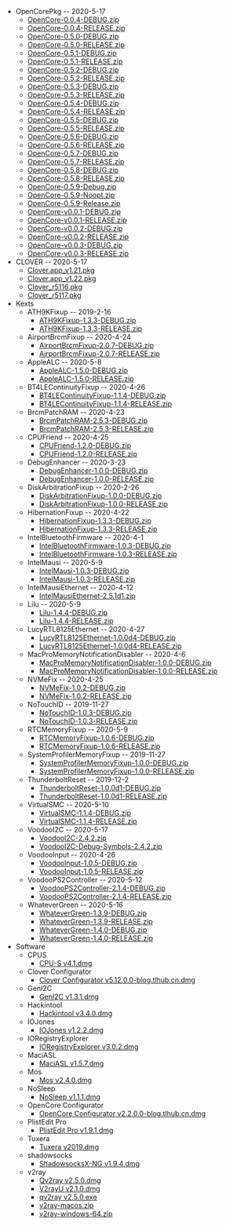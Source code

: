 - OpenCorePkg -- 2020-5-17
  - [OpenCore-0.0.4-DEBUG.zip](https://cdn.jsdelivr.net/gh/athlonreg/hacktools/OpenCorePkg/OpenCore-0.0.4-DEBUG.zip)
  - [OpenCore-0.0.4-RELEASE.zip](https://cdn.jsdelivr.net/gh/athlonreg/hacktools/OpenCorePkg/OpenCore-0.0.4-RELEASE.zip)
  - [OpenCore-0.5.0-DEBUG.zip](https://cdn.jsdelivr.net/gh/athlonreg/hacktools/OpenCorePkg/OpenCore-0.5.0-DEBUG.zip)
  - [OpenCore-0.5.0-RELEASE.zip](https://cdn.jsdelivr.net/gh/athlonreg/hacktools/OpenCorePkg/OpenCore-0.5.0-RELEASE.zip)
  - [OpenCore-0.5.1-DEBUG.zip](https://cdn.jsdelivr.net/gh/athlonreg/hacktools/OpenCorePkg/OpenCore-0.5.1-DEBUG.zip)
  - [OpenCore-0.5.1-RELEASE.zip](https://cdn.jsdelivr.net/gh/athlonreg/hacktools/OpenCorePkg/OpenCore-0.5.1-RELEASE.zip)
  - [OpenCore-0.5.2-DEBUG.zip](https://cdn.jsdelivr.net/gh/athlonreg/hacktools/OpenCorePkg/OpenCore-0.5.2-DEBUG.zip)
  - [OpenCore-0.5.2-RELEASE.zip](https://cdn.jsdelivr.net/gh/athlonreg/hacktools/OpenCorePkg/OpenCore-0.5.2-RELEASE.zip)
  - [OpenCore-0.5.3-DEBUG.zip](https://cdn.jsdelivr.net/gh/athlonreg/hacktools/OpenCorePkg/OpenCore-0.5.3-DEBUG.zip)
  - [OpenCore-0.5.3-RELEASE.zip](https://cdn.jsdelivr.net/gh/athlonreg/hacktools/OpenCorePkg/OpenCore-0.5.3-RELEASE.zip)
  - [OpenCore-0.5.4-DEBUG.zip](https://cdn.jsdelivr.net/gh/athlonreg/hacktools/OpenCorePkg/OpenCore-0.5.4-DEBUG.zip)
  - [OpenCore-0.5.4-RELEASE.zip](https://cdn.jsdelivr.net/gh/athlonreg/hacktools/OpenCorePkg/OpenCore-0.5.4-RELEASE.zip)
  - [OpenCore-0.5.5-DEBUG.zip](https://cdn.jsdelivr.net/gh/athlonreg/hacktools/OpenCorePkg/OpenCore-0.5.5-DEBUG.zip)
  - [OpenCore-0.5.5-RELEASE.zip](https://cdn.jsdelivr.net/gh/athlonreg/hacktools/OpenCorePkg/OpenCore-0.5.5-RELEASE.zip)
  - [OpenCore-0.5.6-DEBUG.zip](https://cdn.jsdelivr.net/gh/athlonreg/hacktools/OpenCorePkg/OpenCore-0.5.6-DEBUG.zip)
  - [OpenCore-0.5.6-RELEASE.zip](https://cdn.jsdelivr.net/gh/athlonreg/hacktools/OpenCorePkg/OpenCore-0.5.6-RELEASE.zip)
  - [OpenCore-0.5.7-DEBUG.zip](https://cdn.jsdelivr.net/gh/athlonreg/hacktools/OpenCorePkg/OpenCore-0.5.7-DEBUG.zip)
  - [OpenCore-0.5.7-RELEASE.zip](https://cdn.jsdelivr.net/gh/athlonreg/hacktools/OpenCorePkg/OpenCore-0.5.7-RELEASE.zip)
  - [OpenCore-0.5.8-DEBUG.zip](https://cdn.jsdelivr.net/gh/athlonreg/hacktools/OpenCorePkg/OpenCore-0.5.8-DEBUG.zip)
  - [OpenCore-0.5.8-RELEASE.zip](https://cdn.jsdelivr.net/gh/athlonreg/hacktools/OpenCorePkg/OpenCore-0.5.8-RELEASE.zip)
  - [OpenCore-0.5.9-Debug.zip](https://cdn.jsdelivr.net/gh/athlonreg/hacktools/OpenCorePkg/OpenCore-0.5.9-Debug.zip)
  - [OpenCore-0.5.9-Noopt.zip](https://cdn.jsdelivr.net/gh/athlonreg/hacktools/OpenCorePkg/OpenCore-0.5.9-Noopt.zip)
  - [OpenCore-0.5.9-Release.zip](https://cdn.jsdelivr.net/gh/athlonreg/hacktools/OpenCorePkg/OpenCore-0.5.9-Release.zip)
  - [OpenCore-v0.0.1-DEBUG.zip](https://cdn.jsdelivr.net/gh/athlonreg/hacktools/OpenCorePkg/OpenCore-v0.0.1-DEBUG.zip)
  - [OpenCore-v0.0.1-RELEASE.zip](https://cdn.jsdelivr.net/gh/athlonreg/hacktools/OpenCorePkg/OpenCore-v0.0.1-RELEASE.zip)
  - [OpenCore-v0.0.2-DEBUG.zip](https://cdn.jsdelivr.net/gh/athlonreg/hacktools/OpenCorePkg/OpenCore-v0.0.2-DEBUG.zip)
  - [OpenCore-v0.0.2-RELEASE.zip](https://cdn.jsdelivr.net/gh/athlonreg/hacktools/OpenCorePkg/OpenCore-v0.0.2-RELEASE.zip)
  - [OpenCore-v0.0.3-DEBUG.zip](https://cdn.jsdelivr.net/gh/athlonreg/hacktools/OpenCorePkg/OpenCore-v0.0.3-DEBUG.zip)
  - [OpenCore-v0.0.3-RELEASE.zip](https://cdn.jsdelivr.net/gh/athlonreg/hacktools/OpenCorePkg/OpenCore-v0.0.3-RELEASE.zip)
- CLOVER -- 2020-5-17
  - [Clover.app_v1.21.pkg](https://cdn.jsdelivr.net/gh/athlonreg/hacktools/Clover/Clover.app_v1.21.pkg)
  - [Clover.app_v1.22.pkg](https://cdn.jsdelivr.net/gh/athlonreg/hacktools/Clover/Clover.app_v1.22.pkg)
  - [Clover_r5116.pkg](https://cdn.jsdelivr.net/gh/athlonreg/hacktools/Clover/Clover_r5116.pkg)
  - [Clover_r5117.pkg](https://cdn.jsdelivr.net/gh/athlonreg/hacktools/Clover/Clover_r5117.pkg)
- Kexts
  - ATH9KFixup -- 2019-2-16
    - [ATH9KFixup-1.3.3-DEBUG.zip](https://cdn.jsdelivr.net/gh/athlonreg/hacktools/Kexts/ATH9KFixup/ATH9KFixup-1.3.3-DEBUG.zip)
    - [ATH9KFixup-1.3.3-RELEASE.zip](https://cdn.jsdelivr.net/gh/athlonreg/hacktools/Kexts/ATH9KFixup/ATH9KFixup-1.3.3-RELEASE.zip)
  - AirportBrcmFixup -- 2020-4-24
    - [AirportBrcmFixup-2.0.7-DEBUG.zip](https://cdn.jsdelivr.net/gh/athlonreg/hacktools/Kexts/AirportBrcmFixup/AirportBrcmFixup-2.0.7-DEBUG.zip)
    - [AirportBrcmFixup-2.0.7-RELEASE.zip](https://cdn.jsdelivr.net/gh/athlonreg/hacktools/Kexts/AirportBrcmFixup/AirportBrcmFixup-2.0.7-RELEASE.zip)
  - AppleALC -- 2020-5-8
    - [AppleALC-1.5.0-DEBUG.zip](https://cdn.jsdelivr.net/gh/athlonreg/hacktools/Kexts/AppleALC/AppleALC-1.5.0-DEBUG.zip)
    - [AppleALC-1.5.0-RELEASE.zip](https://cdn.jsdelivr.net/gh/athlonreg/hacktools/Kexts/AppleALC/AppleALC-1.5.0-RELEASE.zip)
  - BT4LEContinuityFixup -- 2020-4-26
    - [BT4LEContinuityFixup-1.1.4-DEBUG.zip](https://cdn.jsdelivr.net/gh/athlonreg/hacktools/Kexts/BT4LEContinuityFixup/BT4LEContinuityFixup-1.1.4-DEBUG.zip)
    - [BT4LEContinuityFixup-1.1.4-RELEASE.zip](https://cdn.jsdelivr.net/gh/athlonreg/hacktools/Kexts/BT4LEContinuityFixup/BT4LEContinuityFixup-1.1.4-RELEASE.zip)
  - BrcmPatchRAM -- 2020-4-23
    - [BrcmPatchRAM-2.5.3-DEBUG.zip](https://cdn.jsdelivr.net/gh/athlonreg/hacktools/Kexts/BrcmPatchRAM/BrcmPatchRAM-2.5.3-DEBUG.zip)
    - [BrcmPatchRAM-2.5.3-RELEASE.zip](https://cdn.jsdelivr.net/gh/athlonreg/hacktools/Kexts/BrcmPatchRAM/BrcmPatchRAM-2.5.3-RELEASE.zip)
  - CPUFriend -- 2020-4-25
    - [CPUFriend-1.2.0-DEBUG.zip](https://cdn.jsdelivr.net/gh/athlonreg/hacktools/Kexts/CPUFriend/CPUFriend-1.2.0-DEBUG.zip)
    - [CPUFriend-1.2.0-RELEASE.zip](https://cdn.jsdelivr.net/gh/athlonreg/hacktools/Kexts/CPUFriend/CPUFriend-1.2.0-RELEASE.zip)
  - DebugEnhancer -- 2020-3-23
    - [DebugEnhancer-1.0.0-DEBUG.zip](https://cdn.jsdelivr.net/gh/athlonreg/hacktools/Kexts/DebugEnhancer/DebugEnhancer-1.0.0-DEBUG.zip)
    - [DebugEnhancer-1.0.0-RELEASE.zip](https://cdn.jsdelivr.net/gh/athlonreg/hacktools/Kexts/DebugEnhancer/DebugEnhancer-1.0.0-RELEASE.zip)
  - DiskArbitrationFixup -- 2020-2-26
    - [DiskArbitrationFixup-1.0.0-DEBUG.zip](https://cdn.jsdelivr.net/gh/athlonreg/hacktools/Kexts/DiskArbitrationFixup/DiskArbitrationFixup-1.0.0-DEBUG.zip)
    - [DiskArbitrationFixup-1.0.0-RELEASE.zip](https://cdn.jsdelivr.net/gh/athlonreg/hacktools/Kexts/DiskArbitrationFixup/DiskArbitrationFixup-1.0.0-RELEASE.zip)
  - HibernationFixup -- 2020-4-22
    - [HibernationFixup-1.3.3-DEBUG.zip](https://cdn.jsdelivr.net/gh/athlonreg/hacktools/Kexts/HibernationFixup/HibernationFixup-1.3.3-DEBUG.zip)
    - [HibernationFixup-1.3.3-RELEASE.zip](https://cdn.jsdelivr.net/gh/athlonreg/hacktools/Kexts/HibernationFixup/HibernationFixup-1.3.3-RELEASE.zip)
  - IntelBluetoothFirmware -- 2020-4-1
    - [IntelBluetoothFirmware-1.0.3-DEBUG.zip](https://cdn.jsdelivr.net/gh/athlonreg/hacktools/Kexts/IntelBluetoothFirmware/IntelBluetoothFirmware-1.0.3-DEBUG.zip)
    - [IntelBluetoothFirmware-1.0.3-RELEASE.zip](https://cdn.jsdelivr.net/gh/athlonreg/hacktools/Kexts/IntelBluetoothFirmware/IntelBluetoothFirmware-1.0.3-RELEASE.zip)
  - IntelMausi -- 2020-5-9
    - [IntelMausi-1.0.3-DEBUG.zip](https://cdn.jsdelivr.net/gh/athlonreg/hacktools/Kexts/IntelMausi/IntelMausi-1.0.3-DEBUG.zip)
    - [IntelMausi-1.0.3-RELEASE.zip](https://cdn.jsdelivr.net/gh/athlonreg/hacktools/Kexts/IntelMausi/IntelMausi-1.0.3-RELEASE.zip)
  - IntelMausiEthernet -- 2020-4-12
    - [IntelMausiEthernet-2.5.1d1.zip](https://cdn.jsdelivr.net/gh/athlonreg/hacktools/Kexts/IntelMausiEthernet/IntelMausiEthernet-2.5.1d1.zip)
  - Lilu -- 2020-5-9
    - [Lilu-1.4.4-DEBUG.zip](https://cdn.jsdelivr.net/gh/athlonreg/hacktools/Kexts/Lilu/Lilu-1.4.4-DEBUG.zip)
    - [Lilu-1.4.4-RELEASE.zip](https://cdn.jsdelivr.net/gh/athlonreg/hacktools/Kexts/Lilu/Lilu-1.4.4-RELEASE.zip)
  - LucyRTL8125Ethernet -- 2020-4-27
    - [LucyRTL8125Ethernet-1.0.0d4-DEBUG.zip](https://cdn.jsdelivr.net/gh/athlonreg/hacktools/Kexts/LucyRTL8125Ethernet/LucyRTL8125Ethernet-1.0.0d4-DEBUG.zip)
    - [LucyRTL8125Ethernet-1.0.0d4-RELEASE.zip](https://cdn.jsdelivr.net/gh/athlonreg/hacktools/Kexts/LucyRTL8125Ethernet/LucyRTL8125Ethernet-1.0.0d4-RELEASE.zip)
  - MacProMemoryNotificationDisabler -- 2020-4-6
    - [MacProMemoryNotificationDisabler-1.0.0-DEBUG.zip](https://cdn.jsdelivr.net/gh/athlonreg/hacktools/Kexts/MacProMemoryNotificationDisabler/MacProMemoryNotificationDisabler-1.0.0-DEBUG.zip)
    - [MacProMemoryNotificationDisabler-1.0.0-RELEASE.zip](https://cdn.jsdelivr.net/gh/athlonreg/hacktools/Kexts/MacProMemoryNotificationDisabler/MacProMemoryNotificationDisabler-1.0.0-RELEASE.zip)
  - NVMeFix -- 2020-4-25
    - [NVMeFix-1.0.2-DEBUG.zip](https://cdn.jsdelivr.net/gh/athlonreg/hacktools/Kexts/NVMeFix/NVMeFix-1.0.2-DEBUG.zip)
    - [NVMeFix-1.0.2-RELEASE.zip](https://cdn.jsdelivr.net/gh/athlonreg/hacktools/Kexts/NVMeFix/NVMeFix-1.0.2-RELEASE.zip)
  - NoTouchID -- 2019-11-27
    - [NoTouchID-1.0.3-DEBUG.zip](https://cdn.jsdelivr.net/gh/athlonreg/hacktools/Kexts/NoTouchID/NoTouchID-1.0.3-DEBUG.zip)
    - [NoTouchID-1.0.3-RELEASE.zip](https://cdn.jsdelivr.net/gh/athlonreg/hacktools/Kexts/NoTouchID/NoTouchID-1.0.3-RELEASE.zip)
  - RTCMemoryFixup -- 2020-5-9
    - [RTCMemoryFixup-1.0.6-DEBUG.zip](https://cdn.jsdelivr.net/gh/athlonreg/hacktools/Kexts/RTCMemoryFixup/RTCMemoryFixup-1.0.6-DEBUG.zip)
    - [RTCMemoryFixup-1.0.6-RELEASE.zip](https://cdn.jsdelivr.net/gh/athlonreg/hacktools/Kexts/RTCMemoryFixup/RTCMemoryFixup-1.0.6-RELEASE.zip)
  - SystemProfilerMemoryFixup -- 2019-11-27
    - [SystemProfilerMemoryFixup-1.0.0-DEBUG.zip](https://cdn.jsdelivr.net/gh/athlonreg/hacktools/Kexts/SystemProfilerMemoryFixup/SystemProfilerMemoryFixup-1.0.0-DEBUG.zip)
    - [SystemProfilerMemoryFixup-1.0.0-RELEASE.zip](https://cdn.jsdelivr.net/gh/athlonreg/hacktools/Kexts/SystemProfilerMemoryFixup/SystemProfilerMemoryFixup-1.0.0-RELEASE.zip)
  - ThunderboltReset -- 2019-12-2
    - [ThunderboltReset-1.0.0d1-DEBUG.zip](https://cdn.jsdelivr.net/gh/athlonreg/hacktools/Kexts/ThunderboltReset/ThunderboltReset-1.0.0d1-DEBUG.zip)
    - [ThunderboltReset-1.0.0d1-RELEASE.zip](https://cdn.jsdelivr.net/gh/athlonreg/hacktools/Kexts/ThunderboltReset/ThunderboltReset-1.0.0d1-RELEASE.zip)
  - VirtualSMC -- 2020-5-10
    - [VirtualSMC-1.1.4-DEBUG.zip](https://cdn.jsdelivr.net/gh/athlonreg/hacktools/Kexts/VirtualSMC/VirtualSMC-1.1.4-DEBUG.zip)
    - [VirtualSMC-1.1.4-RELEASE.zip](https://cdn.jsdelivr.net/gh/athlonreg/hacktools/Kexts/VirtualSMC/VirtualSMC-1.1.4-RELEASE.zip)
  - VoodooI2C -- 2020-5-17
    - [VoodooI2C-2.4.2.zip](https://cdn.jsdelivr.net/gh/athlonreg/hacktools/Kexts/VoodooI2C/VoodooI2C-2.4.2.zip)
    - [VoodooI2C-Debug-Symbols-2.4.2.zip](https://cdn.jsdelivr.net/gh/athlonreg/hacktools/Kexts/VoodooI2C/VoodooI2C-Debug-Symbols-2.4.2.zip)
  - VoodooInput -- 2020-4-26
    - [VoodooInput-1.0.5-DEBUG.zip](https://cdn.jsdelivr.net/gh/athlonreg/hacktools/Kexts/VoodooInput/VoodooInput-1.0.5-DEBUG.zip)
    - [VoodooInput-1.0.5-RELEASE.zip](https://cdn.jsdelivr.net/gh/athlonreg/hacktools/Kexts/VoodooInput/VoodooInput-1.0.5-RELEASE.zip)
  - VoodooPS2Controller -- 2020-5-12
    - [VoodooPS2Controller-2.1.4-DEBUG.zip](https://cdn.jsdelivr.net/gh/athlonreg/hacktools/Kexts/VoodooPS2Controller/VoodooPS2Controller-2.1.4-DEBUG.zip)
    - [VoodooPS2Controller-2.1.4-RELEASE.zip](https://cdn.jsdelivr.net/gh/athlonreg/hacktools/Kexts/VoodooPS2Controller/VoodooPS2Controller-2.1.4-RELEASE.zip)
  - WhateverGreen -- 2020-5-16
    - [WhateverGreen-1.3.9-DEBUG.zip](https://cdn.jsdelivr.net/gh/athlonreg/hacktools/Kexts/WhateverGreen/WhateverGreen-1.3.9-DEBUG.zip)
    - [WhateverGreen-1.3.9-RELEASE.zip](https://cdn.jsdelivr.net/gh/athlonreg/hacktools/Kexts/WhateverGreen/WhateverGreen-1.3.9-RELEASE.zip)
    - [WhateverGreen-1.4.0-DEBUG.zip](https://cdn.jsdelivr.net/gh/athlonreg/hacktools/Kexts/WhateverGreen/WhateverGreen-1.4.0-DEBUG.zip)
    - [WhateverGreen-1.4.0-RELEASE.zip](https://cdn.jsdelivr.net/gh/athlonreg/hacktools/Kexts/WhateverGreen/WhateverGreen-1.4.0-RELEASE.zip)
- Software
  - CPUS
    - [CPU-S v4.1.dmg](https://cdn.jsdelivr.net/gh/athlonreg/hacktools/Software/CPUS/CPU-S%20v4.1.dmg)
  - Clover Configurator
    - [Clover Configurator v5.12.0.0-blog.tlhub.cn.dmg](https://cdn.jsdelivr.net/gh/athlonreg/hacktools/Software/Clover%20Configurator/Clover%20Configurator%20v5.12.0.0-blog.tlhub.cn.dmg)
  - GenI2C
    - [GenI2C v1.3.1.dmg](https://cdn.jsdelivr.net/gh/athlonreg/hacktools/Software/GenI2C/GenI2C%20v1.3.1.dmg)
  - Hackintool
    - [Hackintool v3.4.0.dmg](https://cdn.jsdelivr.net/gh/athlonreg/hacktools/Software/Hackintool/Hackintool%20v3.4.0.dmg)
  - IOJones
    - [IOJones v1.2.2.dmg](https://cdn.jsdelivr.net/gh/athlonreg/hacktools/Software/IOJones/IOJones%20v1.2.2.dmg)
  - IORegistryExplorer
    - [IORegistryExplorer v3.0.2.dmg](https://cdn.jsdelivr.net/gh/athlonreg/hacktools/Software/IORegistryExplorer/IORegistryExplorer%20v3.0.2.dmg)
  - MaciASL
    - [MaciASL v1.5.7.dmg](https://cdn.jsdelivr.net/gh/athlonreg/hacktools/Software/MaciASL/MaciASL%20v1.5.7.dmg)
  - Mos
    - [Mos v2.4.0.dmg](https://cdn.jsdelivr.net/gh/athlonreg/hacktools/Software/Mos/Mos%20v2.4.0.dmg)
  - NoSleep
    - [NoSleep v1.1.1.dmg](https://cdn.jsdelivr.net/gh/athlonreg/hacktools/Software/NoSleep/NoSleep%20v1.1.1.dmg)
  - OpenCore Configurator
    - [OpenCore Configurator v2.2.0.0-blog.tlhub.cn.dmg](https://cdn.jsdelivr.net/gh/athlonreg/hacktools/Software/OpenCore%20Configurator/OpenCore%20Configurator%20v2.2.0.0-blog.tlhub.cn.dmg)
  - PlistEdit Pro
    - [PlistEdit Pro v1.9.1.dmg](https://cdn.jsdelivr.net/gh/athlonreg/hacktools/Software/PlistEdit%20Pro/PlistEdit%20Pro%20v1.9.1.dmg)
  - Tuxera
    - [Tuxera v2019.dmg](https://cdn.jsdelivr.net/gh/athlonreg/hacktools/Software/Tuxera/Tuxera%20v2019.dmg)
  - shadowsocks
    - [ShadowsocksX-NG v1.9.4.dmg](https://cdn.jsdelivr.net/gh/athlonreg/hacktools/Software/shadowsocks/ShadowsocksX-NG%20v1.9.4.dmg)
  - v2ray
    - [Qv2ray v2.5.0.dmg](https://cdn.jsdelivr.net/gh/athlonreg/hacktools/Software/v2ray/Qv2ray%20v2.5.0.dmg)
    - [V2rayU v2.1.0.dmg](https://cdn.jsdelivr.net/gh/athlonreg/hacktools/Software/v2ray/V2rayU%20v2.1.0.dmg)
    - [qv2ray v2.5.0.exe](https://cdn.jsdelivr.net/gh/athlonreg/hacktools/Software/v2ray/qv2ray%20v2.5.0.exe)
    - [v2ray-macos.zip](https://cdn.jsdelivr.net/gh/athlonreg/hacktools/Software/v2ray/v2ray-macos.zip)
    - [v2ray-windows-64.zip](https://cdn.jsdelivr.net/gh/athlonreg/hacktools/Software/v2ray/v2ray-windows-64.zip)
